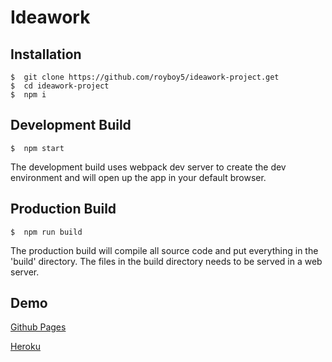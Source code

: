 # Ideawork 

## Installation
```
$  git clone https://github.com/royboy5/ideawork-project.get
$  cd ideawork-project
$  npm i
```

## Development Build
```
$  npm start
```
The development build uses webpack dev server to create the dev environment and will open up the app in your default browser.

## Production Build
```
$  npm run build
```
The production build will compile all source code and put everything in the 'build' directory.  The files in the build directory needs to be served in a web server.

## Demo

[Github Pages](https://royboy5.github.io/ideawork-project/)

[Heroku](https://royboy-ideawork.herokuapp.com/)

